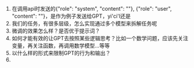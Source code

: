 1. 在调用api时发送的{"role": "system", "content": ""}, {"role": "user", "content": ""}，是作为例子发送给GPT，yi'ci'l还是
2. 我们的任务，有很多层级，怎么实现通过多个模型来拆解任务呢
3. 微调的效果怎么样？是否优于提示词？
4. 如何才能有效的让GPT去按照某些逻辑思考？比如一个数学问题，应该先关注变量，再关注函数，再调用数学模型...等等
5. 以什么样的形式来限制GPT的行为和输出？
6. 